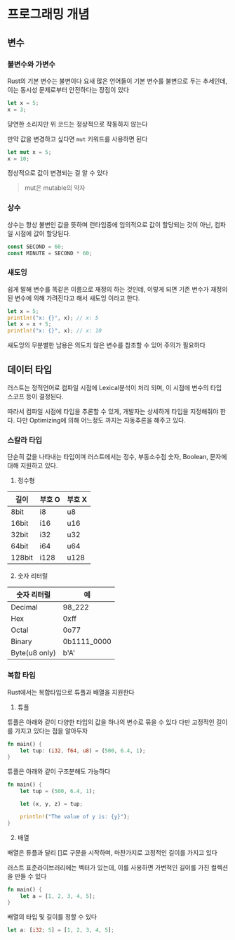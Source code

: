# 프로그래밍 개념

## 변수

### 불변수와 가변수

Rust의 기본 변수는 불변이다 요새 많은 언어들이 기본 변수를 불변으로 두는 추세인데, 이는 동시성 문제로부터 안전하다는 장점이 있다

```rust
let x = 5;
x = 3;
```

당연한 소리지만 위 코드는 정상적으로 작동하지 않는다

만약 값을 변경하고 싶다면 `mut` 키워드를 사용하면 된다

```rust
let mut x = 5;
x = 10;
```

정상적으로 값이 변경되는 걸 알 수 있다

> mut은 mutable의 약자


### 상수

상수는 항상 불변인 값을 뜻하며 런타임중에 임의적으로 값이 할당되는 것이 아닌, 컴파일 시점에 값이 할당된다.

```rust
const SECOND = 60;
const MINUTE = SECOND * 60;
```

### 섀도잉

쉽게 말해 변수를 똑같은 이름으로 재정의 하는 것인데, 이렇게 되면 기존 변수가 재정의된 변수에 의해 가려진다고 해서 섀도잉 이라고 한다.

```rust
let x = 5;
println!("x: {}", x); // x: 5
let x = x + 5;
println!("x: {}", x); // x: 10
```

섀도잉의 무분별한 남용은 의도치 않은 변수를 참조할 수 있어 주의가 필요하다

## 데이터 타입

러스트는 정적언어로 컴파일 시점에 Lexical분석이 처리 되며, 이 시점에 변수의 타입 스코프 등이 결정된다.

따라서 컴파일 시점에 타입을 추론할 수 있게, 개발자는 상세하게 타입을 지정해줘야 한다. 다만 Optimizing에 의해 어느정도 까지는 자동추론을 해주고 있다.

### 스칼라 타입

단순히 값을 나타내는 타입이며 러스트에서는 정수, 부동소수점 숫자, Boolean, 문자에 대해 지원하고 있다.

1. 정수형

| 길이     | 부호 O | 부호 X |
|--------|------|------|
| 8bit   | i8   | u8   |
| 16bit  | i16  | u16  |
| 32bit  | i32  | u32  |
| 64bit  | i64  | u64  |
| 128bit | i128 | u128 |

2. 숫자 리터럴

| 숫자 리터럴        | 예           |
|---------------|-------------|
| Decimal       | 98_222      |
| Hex           | 0xff        |
| Octal         | 0o77        |
| Binary        | 0b1111_0000 |
| Byte(u8 only) | b'A'        |

### 복합 타입

Rust에서는 복합타입으로 튜플과 배열을 지원한다

1. 튜플

튜플은 아래와 같이 다양한 타입의 값을 하나의 변수로 묶을 수 있다 다만 고정적인 길이를 가지고 있다는 점을 알아두자

```rust
fn main() {
    let tup: (i32, f64, u8) = (500, 6.4, 1);
}
```

튜플은 아래와 같이 구조분해도 가능하다

```rust
fn main() {
    let tup = (500, 6.4, 1);

    let (x, y, z) = tup;

    println!("The value of y is: {y}");
}
```

2. 배열

배열은 튜플과 달리 []로 구문을 시작하며, 마찬가지로 고정적인 길이를 가지고 있다

러스트 표준라이브러리에는 벡터가 있는데, 이를 사용하면 가변적인 길이를 가진 컬렉션을 만들 수 있다

```rust
fn main() {
    let a = [1, 2, 3, 4, 5];
}
```

배열의 타입 및 길이를 정할 수 있다

```rust
let a: [i32; 5] = [1, 2, 3, 4, 5];
```